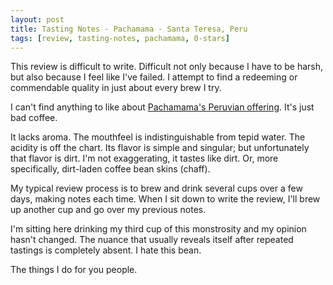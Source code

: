```yaml
---
layout: post
title: Tasting Notes - Pachamama - Santa Teresa, Peru
tags: [review, tasting-notes, pachamama, 0-stars]
---
```

This review is difficult to write. Difficult not only because I have to be harsh, but also because I feel like I've failed. I attempt to find a redeeming or commendable quality in just about every brew I try. 

I can't find anything to like about [Pachamama's Peruvian offering][1]. It's just bad coffee.

It lacks aroma. The mouthfeel is indistinguishable from tepid water. The acidity is off the chart. Its flavor is simple and singular; but unfortunately that flavor is dirt. I'm not exaggerating, it tastes like dirt. Or, more specifically, dirt-laden coffee bean skins (chaff).

My typical review process is to brew and drink several cups over a few days, making notes each time. When I sit down to write the review, I'll brew up another cup and go over my previous notes.

I'm sitting here drinking my third cup of this monstrosity and my opinion hasn't changed. The nuance that usually reveals itself after repeated tastings is completely absent. I hate this bean.

The things I do for you people.

[1]: http://www.pachamama.coop/detail.cfm?id=3930